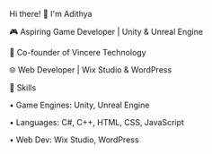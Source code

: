Hi there! 👋 I'm Adithya

🎮 Aspiring Game Developer | Unity & Unreal Engine

🏢 Co-founder of Vincere Technology

🌐 Web Developer | Wix Studio & WordPress


🔧 Skills

• Game Engines: Unity, Unreal Engine

• Languages: C#, C++, HTML, CSS, JavaScript

• Web Dev: Wix Studio, WordPress
